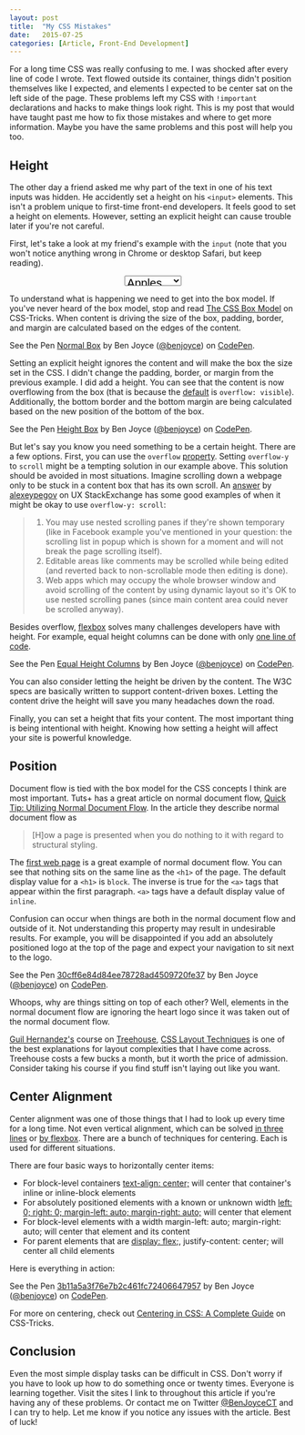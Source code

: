 ```yaml
---
layout: post
title:  "My CSS Mistakes"
date:   2015-07-25
categories: [Article, Front-End Development]
---
```

For a long time CSS was really confusing to me. I was shocked after every line of code I wrote. Text flowed outside its container, things didn't position themselves like I expected, and elements I expected to be center sat on the left side of the page. These problems left my CSS with <code>!important</code> declarations and hacks to make things look right. This is my post that would have taught past me how to fix those mistakes and where to get more information. Maybe you have the same problems and this post will help you too.

## Height

The other day a friend asked me why part of the text in one of his text inputs was hidden. He accidently set a height on his <code>&lt;input></code> elements. This isn't a problem unique to first-time front-end developers. It feels good to set a height on elements. However, setting an explicit height can cause trouble later if you're not careful.

First, let's take a look at my friend's example with the <code>input</code> (note that you won't notice anything wrong in Chrome or desktop Safari, but keep reading).

<select style="font-size:20px; height: 18px; margin-left: 40%; width: 20%;">
  <option>Apples</option>
  <option>Oranges</option>
  <option>Bananas</option>
</select>

To understand what is happening we need to get into the box model. If you've never heard of the box model, stop and read [The CSS Box Model](https://css-tricks.com/the-css-box-model/) on CSS-Tricks. When content is driving the size of the box, padding, border, and margin are calculated based on the edges of the content.

<p data-height="268" data-theme-id="16322" data-slug-hash="986e518c542049dca4bdcf80c5b6a73e" data-default-tab="result" data-user="benjoyce" class='codepen'>See the Pen <a href='http://codepen.io/benjoyce/pen/986e518c542049dca4bdcf80c5b6a73e/'>Normal Box</a> by Ben Joyce (<a href='http://codepen.io/benjoyce'>@benjoyce</a>) on <a href='http://codepen.io'>CodePen</a>.</p>
<script async src="//assets.codepen.io/assets/embed/ei.js"></script>

Setting an explicit height ignores the content and will make the box the size set in the CSS. I didn't change the padding, border, or margin from the previous example. I did add a height. You can see that the content is now overflowing from the box (that is because the [default](https://bocoup.com/weblog/new-overflow-default/) is <code>overflow: visible</code>). Additionally, the bottom border and the bottom margin are being calculated based on the new position of the bottom of the box.

<p data-height="216" data-theme-id="16322" data-slug-hash="cd4f283aaff1e8ec3515ef2f84608b6e" data-default-tab="result" data-user="benjoyce" class='codepen'>See the Pen <a href='http://codepen.io/benjoyce/pen/cd4f283aaff1e8ec3515ef2f84608b6e/'>Height Box</a> by Ben Joyce (<a href='http://codepen.io/benjoyce'>@benjoyce</a>) on <a href='http://codepen.io'>CodePen</a>.</p>
<script async src="//assets.codepen.io/assets/embed/ei.js"></script>

But let's say you know you need something to be a certain height. There are a few options. First, you can use the <code>overflow</code> [property](https://developer.mozilla.org/en-US/docs/Web/CSS/overflow). Setting <code>overflow-y</code> to <code>scroll</code> might be a tempting solution in our example above. This solution should be avoided in most situations. Imagine scrolling down a webpage only to be stuck in a content box that has its own scroll. An [answer](http://ux.stackexchange.com/questions/58499/in-page-scrollbars-yes-or-no-or-maybe/#answer-58551) by [alexeypegov](http://ux.stackexchange.com/users/21165/alexeypegov) on UX StackExchange has some good examples of when it might be okay to use <code>overflow-y: scroll</code>:

<blockquote>
  <ol>
    <li>
    You may use nested scrolling panes if they're shown temporary (like in Facebook example you've mentioned in your question: the scrolling list in popup which is shown for a moment and will not break the page scrolling itself).
    </li>
    <li>
    Editable areas like comments may be scrolled while being edited (and reverted back to non-scrollable mode then editing is done).
    </li>
    <li>
    Web apps which may occupy the whole browser window and avoid scrolling of the content by using dynamic layout so it's OK to use nested scrolling panes (since main content area could never be scrolled anyway).
    </li>
  </ol>
</blockquote>

Besides overflow, [flexbox](https://developer.mozilla.org/en-US/docs/Web/Guide/CSS/Flexible_boxes) solves many challenges developers have with height. For example, equal height columns can be done with only [one line of code](http://clearleft.com/thinks/270).

<p data-height="268" data-theme-id="16322" data-slug-hash="949835e2077b5e45aab26aadc2967c71" data-default-tab="result" data-user="benjoyce" class='codepen'>See the Pen <a href='http://codepen.io/benjoyce/pen/949835e2077b5e45aab26aadc2967c71/'>Equal Height Columns</a> by Ben Joyce (<a href='http://codepen.io/benjoyce'>@benjoyce</a>) on <a href='http://codepen.io'>CodePen</a>.</p>
<script async src="//assets.codepen.io/assets/embed/ei.js"></script>

You can also consider letting the height be driven by the content. The W3C specs are basically written to support content-driven boxes. Letting the content drive the height will save you many headaches down the road.

Finally, you can set a height that fits your content. The most important thing is being intentional with height. Knowing how setting a height will affect your site is powerful knowledge.

## Position

Document flow is tied with the box model for the CSS concepts I think are most important. Tuts+ has a great article on normal document flow, [Quick Tip: Utilizing Normal Document Flow](http://webdesign.tutsplus.com/articles/quick-tip-utilizing-normal-document-flow--webdesign-8199). In the article they describe normal document flow as

<blockquote>
[H]ow a page is presented when you do nothing to it with regard to structural styling.</blockquote>

The [first web page](http://info.cern.ch/hypertext/WWW/TheProject.html) is a great example of normal document flow. You can see that nothing sits on the same line as the <code>&lt;h1></code> of the page. The default display value for a <code>&lt;h1></code> is <code>block</code>. The inverse is true for the <code>&lt;a></code> tags that appear within the first paragraph. <code>&lt;a></code> tags have a default display value of <code>inline</code>.

Confusion can occur when things are both in the normal document flow and outside of it. Not understanding this property may result in undesirable results. For example, you will be disappointed if you add an absolutely positioned logo at the top of the page and expect your navigation to sit next to the logo.

<p data-height="234" data-theme-id="16322" data-slug-hash="30cff6e84d84ee78728ad4509720fe37" data-default-tab="result" data-user="benjoyce" class='codepen'>See the Pen <a href='http://codepen.io/benjoyce/pen/30cff6e84d84ee78728ad4509720fe37/'>30cff6e84d84ee78728ad4509720fe37</a> by Ben Joyce (<a href='http://codepen.io/benjoyce'>@benjoyce</a>) on <a href='http://codepen.io'>CodePen</a>.</p>
<script async src="//assets.codepen.io/assets/embed/ei.js"></script>

Whoops, why are things sitting on top of each other? Well, elements in the normal document flow are ignoring the heart logo since it was taken out of the normal document flow.

[Guil  Hernandez's](https://twitter.com/guilh) course on [Treehouse](teamtreehouse.com), [CSS Layout Techniques](http://teamtreehouse.com/library/css-layout-techniques) is one of the best explanations for layout complexities that I have come across. Treehouse costs a few bucks a month, but it worth the price of admission. Consider taking his course if you find stuff isn't laying out like you want.

## Center Alignment

Center alignment was one of those things that I had to look up every time for a long time. Not even vertical alignment, which can be solved [in three lines](http://zerosixthree.se/vertical-align-anything-with-just-3-lines-of-css/) or [by flexbox](https://philipwalton.github.io/solved-by-flexbox/demos/vertical-centering/). There are a bunch of techniques for centering. Each is used for different situations.

There are four basic ways to horizontally center items:

* For block-level containers [text-align: center;](https://css-tricks.com/almanac/properties/t/text-align/) will center that container's inline or inline-block elements
* For absolutely positioned elements with a known or unknown width [left: 0; right: 0; margin-left: auto; margin-right: auto;](https://teamtreehouse.com/forum/centre-align-an-absolute-positioned-element-with-unknown-width) will center that element
* For block-level elements with a width margin-left: auto; margin-right: auto; will center that element and its content
* For parent elements that are [display: flex;](https://css-tricks.com/snippets/css/a-guide-to-flexbox/), justify-content: center; will center all child elements

Here is everything in action:

<p data-height="156" data-theme-id="16322" data-slug-hash="3b11a5a3f76e7b2c461fc72406647957" data-default-tab="result" data-user="benjoyce" class='codepen'>See the Pen <a href='http://codepen.io/benjoyce/pen/3b11a5a3f76e7b2c461fc72406647957/'>3b11a5a3f76e7b2c461fc72406647957</a> by Ben Joyce (<a href='http://codepen.io/benjoyce'>@benjoyce</a>) on <a href='http://codepen.io'>CodePen</a>.</p>
<script async src="//assets.codepen.io/assets/embed/ei.js"></script>

For more on centering, check out [Centering in CSS: A Complete Guide](https://css-tricks.com/centering-css-complete-guide/_) on CSS-Tricks.

## Conclusion

Even the most simple display tasks can be difficult in CSS. Don't worry if you have to look up how to do something once or twenty times. Everyone is learning together. Visit the sites I link to throughout this article if you're having any of these problems. Or contact me on Twitter [@BenJoyceCT](https://twitter.com/BenJoyceCT) and I can try to help. Let me know if you notice any issues with the article. Best of luck!
